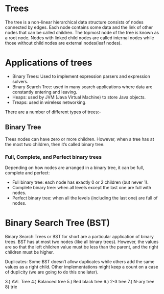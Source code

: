 # Trees

The tree is a non-linear hierarchical data structure consists of nodes connected by edges. Each node contains some data and the link of other nodes that can be called children. The topmost node of the tree is known as a root node. Nodes with linked child nodes are called internal nodes while those without child nodes are external nodes(leaf nodes).

# Applications of trees

- Binary Trees: Used to implement expression parsers and expression solvers.
- Binary Search Tree: used in many search applications where data are constantly entering and leaving.
- Heaps: used by JVM (Java Virtual Machine) to store Java objects.
- Treaps: used in wireless networking.

There are a number of different types of trees:-

## Binary Tree

Trees nodes can have zero or more children. However, when a tree has at the most two children, then it’s called binary tree.

### Full, Complete, and Perfect binary trees

Depending on how nodes are arranged in a binary tree, it can be full, complete and perfect:

- Full binary tree: each node has exactly 0 or 2 children (but never 1).
- Complete binary tree: when all levels except the last one are full with nodes.
- Perfect binary tree: when all the levels (including the last one) are full of nodes.

# Binary Search Tree (BST)

Binary Search Trees or BST for short are a particular application of binary trees. BST has at most two nodes (like all binary trees). However, the values are so that the left children value must be less than the parent, and the right children must be higher.

Duplicates: Some BST doesn’t allow duplicates while others add the same values as a right child. Other implementations might keep a count on a case of duplicity (we are going to do this one later).


3.) AVL Tree
4.) Balanced tree
5.) Red black tree
6.) 2-3 tree
7.) N-ary tree
8) trie